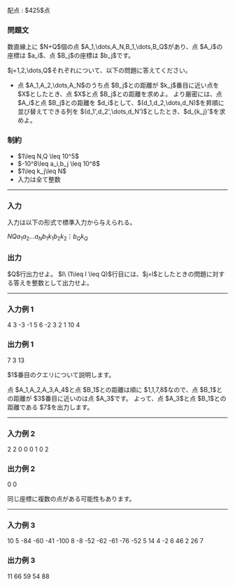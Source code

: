 
<div>

<span>

<span>

<p>
配点 : $425$点
</p>

<div>

<section>

### **問題文**

<p>
数直線上に $N+Q$個の点 $A_1,\dots,A_N,B_1,\dots,B_Q$があり、点 $A_i$の座標は $a_i$、点 $B_j$の座標は $b_j$です。
</p>

<p>
$j=1,2,\dots,Q$それぞれについて、以下の問題に答えてください。
</p>

<ul>

<li>
点 $A_1,A_2,\dots,A_N$のうち点 $B_j$との距離が $k_j$番目に近い点を $X$としたとき、点 $X$と点 $B_j$との距離を求めよ。
より厳密には、点 $A_i$と点 $B_j$との距離を $d_i$として、$(d_1,d_2,\dots,d_N)$を昇順に並び替えてできる列を $(d_1',d_2',\dots,d_N')$としたとき、$d_{k_j}'$を求めよ。
</li>

</ul>

</section>

</div>

<div>

<section>

### **制約**

<ul>

<li>
$1\leq N,Q \leq 10^5$
</li>

<li>
$-10^8\leq a_i,b_j \leq 10^8$
</li>

<li>
$1\leq k_j\leq N$
</li>

<li>
入力は全て整数
</li>

</ul>

</section>

</div>

---

<div>

<div>

<section>

### **入力**

<p>
入力は以下の形式で標準入力から与えられる。
</p>

<div>

$N$$Q$$a_1$$a_2$$\dots$$a_N$$b_1$$k_1$$b_2$$k_2$$\vdots$$b_Q$$k_Q$
</div>

</section>

</div>

<div>

<section>

### **出力**

<p>
$Q$行出力せよ。
$l\ (1\leq l \leq Q)$行目には、$j=l$としたときの問題に対する答えを整数として出力せよ。
</p>

</section>

</div>

</div>

---

<div>

<section>

### **入力例 1**

<div>

4 3
-3 -1 5 6
-2 3
2 1
10 4

</div>

</section>

</div>

<div>

<section>

### **出力例 1**

<div>

7
3
13

</div>

<p>
$1$番目のクエリについて説明します。
</p>

<p>
点 $A_1,A_2,A_3,A_4$と点 $B_1$との距離は順に $1,1,7,8$なので、点 $B_1$との距離が $3$番目に近いのは点 $A_3$です。
よって、点 $A_3$と点 $B_1$との距離である $7$を出力します。
</p>

</section>

</div>

---

<div>

<section>

### **入力例 2**

<div>

2 2
0 0
0 1
0 2

</div>

</section>

</div>

<div>

<section>

### **出力例 2**

<div>

0
0

</div>

<p>
同じ座標に複数の点がある可能性もあります。
</p>

</section>

</div>

---

<div>

<section>

### **入力例 3**

<div>

10 5
-84 -60 -41 -100 8 -8 -52 -62 -61 -76
-52 5
14 4
-2 6
46 2
26 7

</div>

</section>

</div>

<div>

<section>

### **出力例 3**

<div>

11
66
59
54
88

</div>

</section>

</div>

</span>

</span>

</div>

